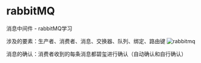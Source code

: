 # rabbitMQ
消息中间件 - rabbitMQ学习

涉及的要素：生产者、消费者、消息、交换器、队列、绑定、路由键
![rabbitmq](https://user-images.githubusercontent.com/23186519/164752902-41ce1989-9424-4c38-b45e-c611f4d2f71e.png)

消息的确认：消费者收到的每条消息都碧玺进行确认（自动确认和自行确认）
